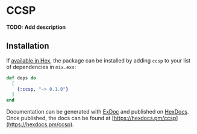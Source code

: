 # CCSP

**TODO: Add description**

## Installation

If [available in Hex](https://hex.pm/docs/publish), the package can be installed
by adding `ccsp` to your list of dependencies in `mix.exs`:

```elixir
def deps do
  [
    {:ccsp, "~> 0.1.0"}
  ]
end
```

Documentation can be generated with [ExDoc](https://github.com/elixir-lang/ex_doc)
and published on [HexDocs](https://hexdocs.pm). Once published, the docs can
be found at [https://hexdocs.pm/ccsp](https://hexdocs.pm/ccsp).

